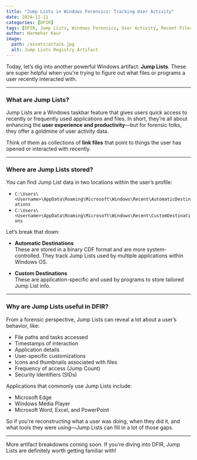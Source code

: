 ```yaml
---
title: "Jump Lists in Windows Forensics: Tracking User Activity" 
date: 2024-11-11  
categories: [DFIR]  
tags: [DFIR, Jump Lists, Windows Forensics, User Activity, Recent Files]  
author: Harmehar Kaur  
image:  
  path: /assets/attack.jpg  
  alt: Jump Lists Registry Artifact  
---
```


Today, let’s dig into another powerful Windows artifact: **Jump Lists**. These are super helpful when you're trying to figure out what files or programs a user recently interacted with.

---

### What are Jump Lists?

Jump Lists are a Windows taskbar feature that gives users quick access to recently or frequently used applications and files. In short, they’re all about enhancing the **user experience and productivity**—but for forensic folks, they offer a goldmine of user activity data.

Think of them as collections of **link files** that point to things the user has opened or interacted with recently.

---

### Where are Jump Lists stored?

You can find Jump List data in two locations within the user’s profile:

- `C:\Users\<Username>\AppData\Roaming\Microsoft\Windows\Recent\AutomaticDestinations`
- `C:\Users\<Username>\AppData\Roaming\Microsoft\Windows\Recent\CustomDestinations`

Let’s break that down:

- **Automatic Destinations**  
  These are stored in a binary CDF format and are more system-controlled. They track Jump Lists used by multiple applications within Windows OS.

- **Custom Destinations**  
  These are application-specific and used by programs to store tailored Jump List info.

---

### Why are Jump Lists useful in DFIR?

From a forensic perspective, Jump Lists can reveal a lot about a user’s behavior, like:

- File paths and tasks accessed
- Timestamps of interaction
- Application details
- User-specific customizations
- Icons and thumbnails associated with files
- Frequency of access (Jump Count)
- Security Identifiers (SIDs)

Applications that commonly use Jump Lists include:

- Microsoft Edge  
- Windows Media Player  
- Microsoft Word, Excel, and PowerPoint  

So if you're reconstructing what a user was doing, when they did it, and what tools they were using—Jump Lists can fill in a lot of those gaps.

---

More artifact breakdowns coming soon. If you're diving into DFIR, Jump Lists are definitely worth getting familiar with!

